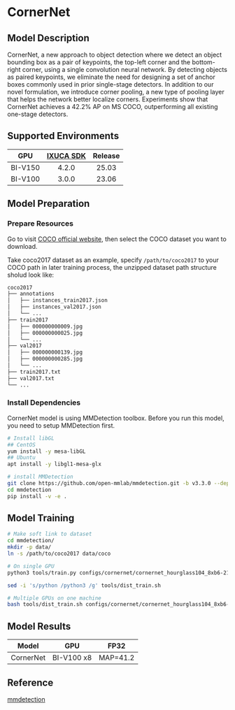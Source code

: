 # CornerNet

## Model Description

CornerNet, a new approach to object detection where we detect an object bounding box as a pair of keypoints, the
top-left corner and the bottom-right corner, using a single convolution neural network. By detecting objects as paired
keypoints, we eliminate the need for designing a set of anchor boxes commonly used in prior single-stage detectors. In
addition to our novel formulation, we introduce corner pooling, a new type of pooling layer that helps the network
better localize corners. Experiments show that CornerNet achieves a 42.2% AP on MS COCO, outperforming all existing
one-stage detectors.

## Supported Environments

| GPU    | [IXUCA SDK](https://gitee.com/deep-spark/deepspark#%E5%A4%A9%E6%95%B0%E6%99%BA%E7%AE%97%E8%BD%AF%E4%BB%B6%E6%A0%88-ixuca) | Release |
| :----: | :----: | :----: |
| BI-V150 | 4.2.0     |  25.03  |
| BI-V100 | 3.0.0     |  23.06  |

## Model Preparation

### Prepare Resources

Go to visit [COCO official website](https://cocodataset.org/#download), then select the COCO dataset you want to
download.

Take coco2017 dataset as an example, specify `/path/to/coco2017` to your COCO path in later training process, the
unzipped dataset path structure sholud look like:

```bash
coco2017
├── annotations
│   ├── instances_train2017.json
│   ├── instances_val2017.json
│   └── ...
├── train2017
│   ├── 000000000009.jpg
│   ├── 000000000025.jpg
│   └── ...
├── val2017
│   ├── 000000000139.jpg
│   ├── 000000000285.jpg
│   └── ...
├── train2017.txt
├── val2017.txt
└── ...
```

### Install Dependencies

CornerNet model is using MMDetection toolbox. Before you run this model, you need to setup MMDetection first.

```bash
# Install libGL
## CentOS
yum install -y mesa-libGL
## Ubuntu
apt install -y libgl1-mesa-glx

# install MMDetection
git clone https://github.com/open-mmlab/mmdetection.git -b v3.3.0 --depth=1
cd mmdetection
pip install -v -e .
```

## Model Training

```bash
# Make soft link to dataset
cd mmdetection/
mkdir -p data/
ln -s /path/to/coco2017 data/coco

# On single GPU
python3 tools/train.py configs/cornernet/cornernet_hourglass104_8xb6-210e-mstest_coco.py

sed -i 's/python /python3 /g' tools/dist_train.sh

# Multiple GPUs on one machine
bash tools/dist_train.sh configs/cornernet/cornernet_hourglass104_8xb6-210e-mstest_coco.py 8
```

## Model Results

| Model     | GPU        | FP32     |
|-----------|------------|----------|
| CornerNet | BI-V100 x8 | MAP=41.2 |

## Reference
[mmdetection](https://github.com/open-mmlab/mmdetection)
